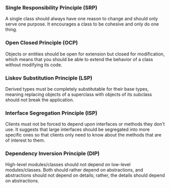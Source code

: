 ### Single Responsibility Principle (SRP)

A single class should always have one reason to change and should only serve one purpose. It encourages a class to be cohesive and only do one thing.

### Open Closed Principle (OCP)

Objects or entities should be open for extension but closed for modification, which means that you should be able to extend the behavior of a class without modifying its code.

### Liskov Substitution Principle (LSP)

Derived types must be completely substitutable for their base types, meaning replacing objects of a superclass with objects of its subclass should not break the application.

### Interface Segregation Principle (ISP)

Clients must not be forced to depend upon interfaces or methods they don't use. It suggests that large interfaces should be segregated into more specific ones so that clients only need to know about the methods that are of interest to them.

### Dependency Inversion Principle (DIP)

High-level modules/classes should not depend on low-level modules/classes. Both should rather depend on abstractions, and abstractions should not depend on details; rather, the details should depend on abstractions.
